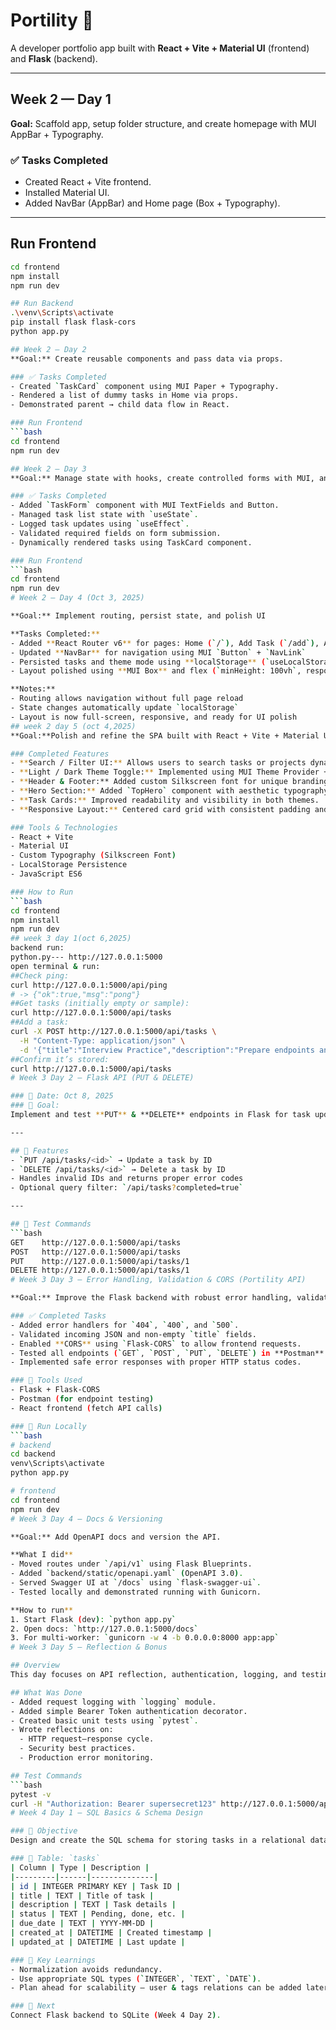 # Portility 🚀

A developer portfolio app built with **React + Vite + Material UI** (frontend) and **Flask** (backend).

---

## Week 2 — Day 1
**Goal:** Scaffold app, setup folder structure, and create homepage with MUI AppBar + Typography.

### ✅ Tasks Completed
- Created React + Vite frontend.  
- Installed Material UI.  
- Added NavBar (AppBar) and Home page (Box + Typography).  

---
## Run Frontend
```bash
cd frontend
npm install
npm run dev

## Run Backend
.\venv\Scripts\activate
pip install flask flask-cors
python app.py

## Week 2 — Day 2
**Goal:** Create reusable components and pass data via props.

### ✅ Tasks Completed
- Created `TaskCard` component using MUI Paper + Typography.  
- Rendered a list of dummy tasks in Home via props.  
- Demonstrated parent → child data flow in React.  

### Run Frontend
```bash
cd frontend
npm run dev

## Week 2 — Day 3
**Goal:** Manage state with hooks, create controlled forms with MUI, and validate inputs.

### ✅ Tasks Completed
- Added `TaskForm` component with MUI TextFields and Button.  
- Managed task list state with `useState`.  
- Logged task updates using `useEffect`.  
- Validated required fields on form submission.  
- Dynamically rendered tasks using TaskCard component.

### Run Frontend
```bash
cd frontend
npm run dev
# Week 2 — Day 4 (Oct 3, 2025)

**Goal:** Implement routing, persist state, and polish UI

**Tasks Completed:**
- Added **React Router v6** for pages: Home (`/`), Add Task (`/add`), About (`/about`)
- Updated **NavBar** for navigation using MUI `Button` + `NavLink`
- Persisted tasks and theme mode using **localStorage** (`useLocalStorage` hook)
- Layout polished using **MUI Box** and flex (`minHeight: 100vh`, responsive padding)

**Notes:**
- Routing allows navigation without full page reload
- State changes automatically update `localStorage`
- Layout is now full-screen, responsive, and ready for UI polish
## week 2 day 5 (oct 4,2025)
**Goal:**Polish and refine the SPA built with React + Vite + Material UI by adding visual enhancements, search, and theme toggle.

### Completed Features
- **Search / Filter UI:** Allows users to search tasks or projects dynamically.
- **Light / Dark Theme Toggle:** Implemented using MUI Theme Provider + localStorage persistence.
- **Header & Footer:** Added custom Silkscreen font for unique branding.
- **Hero Section:** Added `TopHero` component with aesthetic typography and accent colors.
- **Task Cards:** Improved readability and visibility in both themes.
- **Responsive Layout:** Centered card grid with consistent padding and spacing.

### Tools & Technologies
- React + Vite  
- Material UI  
- Custom Typography (Silkscreen Font)  
- LocalStorage Persistence  
- JavaScript ES6  

### How to Run
```bash
cd frontend
npm install
npm run dev
## week 3 day 1(oct 6,2025)
backend run:
python.py--- http://127.0.0.1:5000
open terminal & run:
##Check ping:
curl http://127.0.0.1:5000/api/ping
# -> {"ok":true,"msg":"pong"}
##Get tasks (initially empty or sample):
curl http://127.0.0.1:5000/api/tasks
##Add a task:
curl -X POST http://127.0.0.1:5000/api/tasks \
  -H "Content-Type: application/json" \
  -d '{"title":"Interview Practice","description":"Prepare endpoints and CRUD"}'
##Confirm it’s stored:
curl http://127.0.0.1:5000/api/tasks
# Week 3 Day 2 — Flask API (PUT & DELETE)

### 📅 Date: Oct 8, 2025  
### 🎯 Goal:
Implement and test **PUT** & **DELETE** endpoints in Flask for task updates and deletions.

---

## 🔧 Features
- `PUT /api/tasks/<id>` → Update a task by ID  
- `DELETE /api/tasks/<id>` → Delete a task by ID  
- Handles invalid IDs and returns proper error codes  
- Optional query filter: `/api/tasks?completed=true`

---

## 🧪 Test Commands
```bash
GET    http://127.0.0.1:5000/api/tasks
POST   http://127.0.0.1:5000/api/tasks
PUT    http://127.0.0.1:5000/api/tasks/1
DELETE http://127.0.0.1:5000/api/tasks/1
# Week 3 Day 3 — Error Handling, Validation & CORS (Portility API)

**Goal:** Improve the Flask backend with robust error handling, validation, and CORS support.

### ✅ Completed Tasks
- Added error handlers for `404`, `400`, and `500`.
- Validated incoming JSON and non-empty `title` fields.
- Enabled **CORS** using `Flask-CORS` to allow frontend requests.
- Tested all endpoints (`GET`, `POST`, `PUT`, `DELETE`) in **Postman** and frontend.
- Implemented safe error responses with proper HTTP status codes.

### 🧪 Tools Used
- Flask + Flask-CORS  
- Postman (for endpoint testing)  
- React frontend (fetch API calls)

### 🚀 Run Locally
```bash
# backend
cd backend
venv\Scripts\activate
python app.py

# frontend
cd frontend
npm run dev
# Week 3 Day 4 — Docs & Versioning

**Goal:** Add OpenAPI docs and version the API.

**What I did**
- Moved routes under `/api/v1` using Flask Blueprints.
- Added `backend/static/openapi.yaml` (OpenAPI 3.0).
- Served Swagger UI at `/docs` using `flask-swagger-ui`.
- Tested locally and demonstrated running with Gunicorn.

**How to run**
1. Start Flask (dev): `python app.py`  
2. Open docs: `http://127.0.0.1:5000/docs`  
3. For multi-worker: `gunicorn -w 4 -b 0.0.0.0:8000 app:app`
# Week 3 Day 5 — Reflection & Bonus

## Overview
This day focuses on API reflection, authentication, logging, and testing.

## What Was Done
- Added request logging with `logging` module.
- Added simple Bearer Token authentication decorator.
- Created basic unit tests using `pytest`.
- Wrote reflections on:
  - HTTP request–response cycle.
  - Security best practices.
  - Production error monitoring.

## Test Commands
```bash
pytest -v
curl -H "Authorization: Bearer supersecret123" http://127.0.0.1:5000/api/tasks
# Week 4 Day 1 — SQL Basics & Schema Design

### 🎯 Objective
Design and create the SQL schema for storing tasks in a relational database.

### 🧱 Table: `tasks`
| Column | Type | Description |
|---------|------|--------------|
| id | INTEGER PRIMARY KEY | Task ID |
| title | TEXT | Title of task |
| description | TEXT | Task details |
| status | TEXT | Pending, done, etc. |
| due_date | TEXT | YYYY-MM-DD |
| created_at | DATETIME | Created timestamp |
| updated_at | DATETIME | Last update |

### 📘 Key Learnings
- Normalization avoids redundancy.
- Use appropriate SQL types (`INTEGER`, `TEXT`, `DATE`).
- Plan ahead for scalability — user & tags relations can be added later.

### 🧩 Next
Connect Flask backend to SQLite (Week 4 Day 2).
